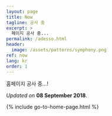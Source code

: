 ```yaml
---
layout: page
title: Now
tagline: 공사 중
excerpt: >
  페이지 공사 중...
permalink: /adesso.html
header:
  image: /assets/patterns/symphony.png
ref: now
lang: kr
order: 1
---
```

홈페이지 공사 중...!

_Updated on_ **08 September 2018**.

{% include go-to-home-page.html %}
